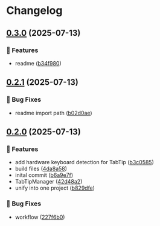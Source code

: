 # Changelog

## [0.3.0](https://github.com/giard-alexandre/TabTip.Avalonia/compare/v0.2.1...v0.3.0) (2025-07-13)


### 🚀 Features

* readme ([b34f980](https://github.com/giard-alexandre/TabTip.Avalonia/commit/b34f980857df81607f9718aeed1b1072f687a4f8))

## [0.2.1](https://github.com/giard-alexandre/TabTip.Avalonia/compare/v0.2.0...v0.2.1) (2025-07-13)


### 🐛 Bug Fixes

* readme import path ([b02d0ae](https://github.com/giard-alexandre/TabTip.Avalonia/commit/b02d0ae3edec9ad0d37942657ef4ef10a08937b5))

## [0.2.0](https://github.com/giard-alexandre/TabTip.Avalonia/compare/v0.1.0...v0.2.0) (2025-07-13)


### 🚀 Features

* add hardware keyboard detection for TabTip ([b3c0585](https://github.com/giard-alexandre/TabTip.Avalonia/commit/b3c0585a14dbc07d149aee6ede1bb33677d1f3fd))
* build files ([4da8a58](https://github.com/giard-alexandre/TabTip.Avalonia/commit/4da8a58606200a73d9ab9152614e390997f5938c))
* inital commit ([b6a9e7f](https://github.com/giard-alexandre/TabTip.Avalonia/commit/b6a9e7fc165dbd5113bdf1583549b82e355f028c))
* TabTipManager ([42d48a2](https://github.com/giard-alexandre/TabTip.Avalonia/commit/42d48a24c54159619d420da7977d2cee8fecd554))
* unify into one project ([b829dfe](https://github.com/giard-alexandre/TabTip.Avalonia/commit/b829dfec14b7ca69ea782e56177dbffa3a7cbe86))


### 🐛 Bug Fixes

* workflow ([227f6b0](https://github.com/giard-alexandre/TabTip.Avalonia/commit/227f6b0bb7b9de979800af03f36d11a4e6bfeade))
